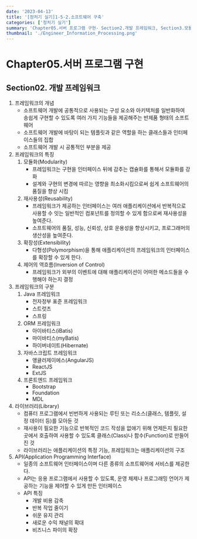 ```yaml
---
date: '2023-04-13'
title: '[정처기 실기]1-5-2.소프트웨어 구축'
categories: ['정처기 실기']
summary: 'Chapter05.서버 프로그램 구현- Section2.개발 프레임워크, Section3.모듈 구현'
thumbnail: './Engineer_Information_Processing.png'
---
```

# Chapter05.서버 프로그램 구현
## Section02. 개발 프레임워크
01. 프레임워크의 개념
    * 소프트웨어 개발에 공통적으로 사용되는 구성 요소와 아키텍처를 일반화하여 송쉽게 구현할 수 있도록 여러 가지 기능들을 제공해주는 반제품 형태의 소프트웨어
    * 소프트웨어 개발에 바탕이 되는 템플릿과 같은 역할을 하는 클래스들과 인터페이스들의 집합
    * 소프트웨어 개발 시 공통적인 부분을 제공
02. 프레임워크의 특징
    1) 모듈화(Modularity)
       * 프레임워크는 구현을 인터페이스 뒤에 감추는 캡슐화를 통해서 모듈화를 강화
       * 설계와 구현의 변경에 따르는 영향을 최소화시킴으로써 쉽게 소프트웨어의 품질을 향상 시킴
    2) 재사용성(Reusability)
       * 프레임워크가 제공하는 인터페이스는 여러 애플리케이션에서 반복적으로 사용할 수 잇는 일반적인 컴포넌트를 정의할 수 있게 함으로써 재사용성을 높여준다.
       * 소프트웨어의 품질, 성능, 신뢰성, 상호 운용성을 향상시키고, 프로그래머의 생산성을 높여준다.
    3) 확장성(Extensibility)
       * 다형성(Polymorphism)을 통해 애플리케이션의 프레임워크의 인터페이스를 확장할 수 있게 한다.
    4) 제어의 역흐름(Inversion of Control)
       * 프레임워크가 외부의 이벤트에 대해 애플리케이션이 어떠한 메소드들을 수행해야 하는지 결정
03. 프레임워크의 구분
    1) Java 프레임워크
       * 전자정부 표준 프레임워크
       * 스트럿츠
       * 스프링
    2) ORM 프레임워크
       * 아이바티스(iBatis)
       * 마이바티스(myBatis)
       * 하이버네이트(Hibernate)
    3) 자바스크립트 프레임워크
       * 앵귤러제이에스(AngularJS)
       * ReactJS
       * ExtJS
    4) 프론트엔드 프레임워크
       * Bootstrap
       * Foundation
       * MDL
04. 라이브러리(Library)
    * 컴퓨터 프로그램에서 빈번하게 사용되는 루틴 또는 리소스(클래스, 템플릿, 설정 데이터 등)를 모아둔 것
    * 재사용이 필요한 기능으로 반복적인 코드 작성을 없애기 위해 언제든지 필요한 곳에서 호출하여 사용할 수 있도록 클래스(Class)나 함수(Function)로 만들어진 것
    * 라이브러리는 애플리케이션의 특정 기능, 프레임워크는 애플리케이션의 구조
05. API(Application Programming Interface)
    * 일종의 소프트웨어 인터페이스이며 다른 종류의 소프트웨어에 서비스를 제공한다.
    * API는 응용 프로그램에서 사용할 수 있도록, 운영 체제나 프로그래밍 언어가 제공하는 기능을 제어할 수 있게 만든 인터페이스
    * API 특징
      - 개발 비용 감축
      - 반복 작업 줄이기
      - 쉬운 유지 관리
      - 새로운 수익 채널의 확대
      - 비즈니스 파이의 확장